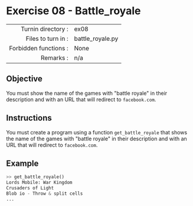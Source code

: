 # Exercise 08 - Battle_royale

|                         |                    |
| -----------------------:| ------------------ |
|   Turnin directory :    |  ex08              |
|   Files to turn in :    |  battle_royale.py  |
|   Forbidden functions : |  None              |
|   Remarks :             |  n/a               |


## Objective

You must show the name of the games with "battle royale" in their description and with an URL that will redirect to `facebook.com`.

## Instructions

You must create a program using a function `get_battle_royale` that shows the name of the games with "battle royale" in their description and with an URL that will redirect to `facebook.com`.

## Example

```python
>> get_battle_royale()
Lords Mobile: War Kingdom
Crusaders of Light
Blob io - Throw & split cells
...
```